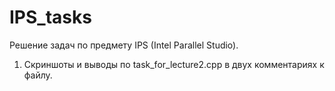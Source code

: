 # IPS_tasks
Решение задач по предмету IPS (Intel Parallel Studio).

1. Скриншоты и выводы по task_for_lecture2.cpp в двух комментариях к файлу.
